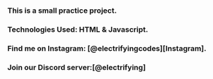 ### This is a small practice project.

### Technologies Used: HTML & Javascript.

### Find me on Instagram: [@electrifyingcodes][Instagram].
### Join our Discord server:[@electrifying]

[Instgram]: https://www.instagram.com/electrifying_codes
[discord]: https://discord.com/in